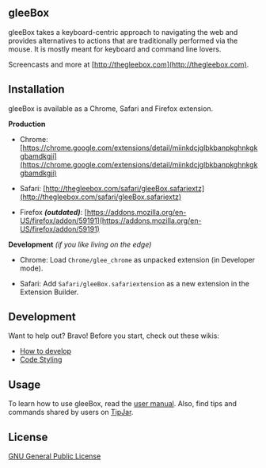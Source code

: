 gleeBox
--------

gleeBox takes a keyboard-centric approach to navigating the web and provides alternatives to actions that are traditionally performed via the mouse. It is mostly meant for keyboard and command line lovers.

Screencasts and more at [http://thegleebox.com](http://thegleebox.com).

Installation
-------------

gleeBox is available as a Chrome, Safari and Firefox extension. 

**Production**

* Chrome: [https://chrome.google.com/extensions/detail/miinkdcjglbkbanpkghnkgkgbamdkgji](https://chrome.google.com/extensions/detail/miinkdcjglbkbanpkghnkgkgbamdkgji)

* Safari: [http://thegleebox.com/safari/gleeBox.safariextz](http://thegleebox.com/safari/gleeBox.safariextz)

* Firefox ***(outdated)***: [https://addons.mozilla.org/en-US/firefox/addon/59191](https://addons.mozilla.org/en-US/firefox/addon/59191)  

**Development** *(if you like living on the edge)*

* Chrome: Load `Chrome/glee_chrome` as unpacked extension (in Developer mode).

* Safari: Add `Safari/gleeBox.safariextension` as a new extension in the Extension Builder.

Development
-----------

Want to help out? Bravo! Before you start, check out these wikis:  

* [How to develop](https://github.com/glee/glee/wiki/How-to-develop)
* [Code Styling](https://github.com/glee/glee/wiki/Code-Styling-Rules)

Usage
------

To learn how to use gleeBox, read the [user manual](http://thegleebox.com/manual.html "gleeBox User Manual"). Also, find tips and commands shared by users on [TipJar](http://tipjar.thegleebox.com).

License
-------

[GNU General Public License](http://github.com/glee/glee/blob/master/LICENSE)
